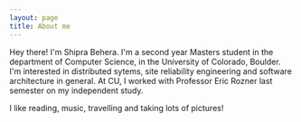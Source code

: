 ```yaml
---
layout: page
title: About me
---
```


Hey there! I'm Shipra Behera. I'm a second year Masters student in the department of Computer Science, in the University of Colorado, Boulder. I'm interested in distributed sytems, site reliability engineering and software architecture in general. At CU, I worked with Professor Eric Rozner last semester on my independent study. 

I like reading, music, travelling and taking lots of pictures!

